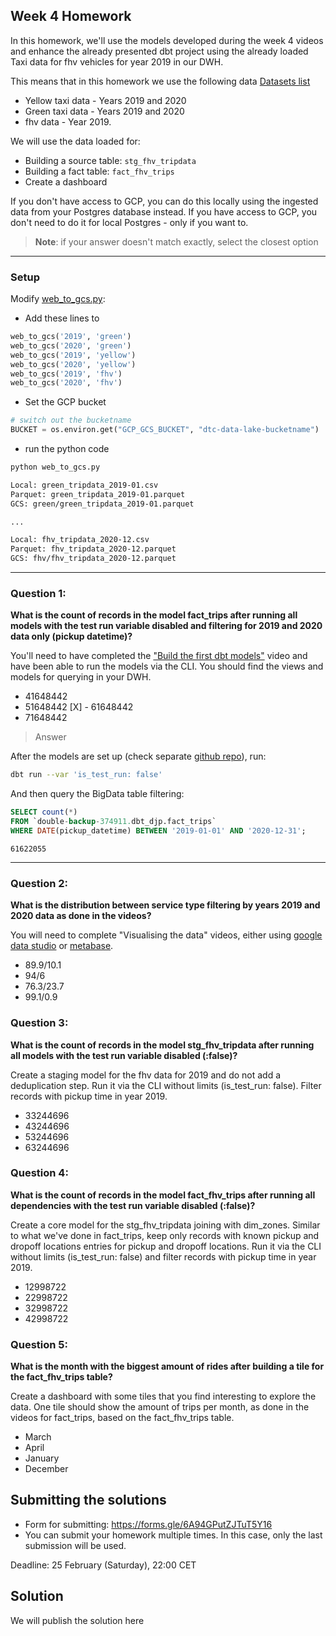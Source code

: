 ## Week 4 Homework 

In this homework, we'll use the models developed during the week 4 videos and enhance the already presented dbt project using the already loaded Taxi data for fhv vehicles for year 2019 in our DWH.

This means that in this homework we use the following data [Datasets list](https://github.com/DataTalksClub/nyc-tlc-data/)
* Yellow taxi data - Years 2019 and 2020
* Green taxi data - Years 2019 and 2020 
* fhv data - Year 2019. 

We will use the data loaded for:

* Building a source table: `stg_fhv_tripdata`
* Building a fact table: `fact_fhv_trips`
* Create a dashboard 

If you don't have access to GCP, you can do this locally using the ingested data from your Postgres database
instead. If you have access to GCP, you don't need to do it for local Postgres -
only if you want to.

> **Note**: if your answer doesn't match exactly, select the closest option 

---

### Setup

Modify [web_to_gcs.py](https://github.com/DataTalksClub/data-engineering-zoomcamp/blob/main/week_3_data_warehouse/extras/web_to_gcs.py):
- Add these lines to 
```python
web_to_gcs('2019', 'green')
web_to_gcs('2020', 'green')
web_to_gcs('2019', 'yellow')
web_to_gcs('2020', 'yellow')
web_to_gcs('2019', 'fhv')
web_to_gcs('2020', 'fhv')
```

- Set the GCP bucket
```python
# switch out the bucketname
BUCKET = os.environ.get("GCP_GCS_BUCKET", "dtc-data-lake-bucketname")
```

- run the python code
```python
python web_to_gcs.py
```

```bash
Local: green_tripdata_2019-01.csv
Parquet: green_tripdata_2019-01.parquet
GCS: green/green_tripdata_2019-01.parquet

...

Local: fhv_tripdata_2020-12.csv
Parquet: fhv_tripdata_2020-12.parquet
GCS: fhv/fhv_tripdata_2020-12.parquet
```

---

### Question 1: 

**What is the count of records in the model fact_trips after running all models with the test run variable disabled and filtering for 2019 and 2020 data only (pickup datetime)?** 

You'll need to have completed the ["Build the first dbt models"](https://www.youtube.com/watch?v=UVI30Vxzd6c) video and have been able to run the models via the CLI. 
You should find the views and models for querying in your DWH.

- 41648442
- 51648442
[X] - 61648442
- 71648442

> Answer

After the models are set up (check separate [github repo](https://github.com/jp-chl/2023-de-dbt/blob/develop/models/core/fact_trips.sql)), run:

```bash
dbt run --var 'is_test_run: false'
```

And then query the BigData table filtering:

```sql
SELECT count(*)
FROM `double-backup-374911.dbt_djp.fact_trips`
WHERE DATE(pickup_datetime) BETWEEN '2019-01-01' AND '2020-12-31';
```

```
61622055
```

---

### Question 2: 

**What is the distribution between service type filtering by years 2019 and 2020 data as done in the videos?**

You will need to complete "Visualising the data" videos, either using [google data studio](https://www.youtube.com/watch?v=39nLTs74A3E) or [metabase](https://www.youtube.com/watch?v=BnLkrA7a6gM). 

- 89.9/10.1
- 94/6
- 76.3/23.7
- 99.1/0.9



### Question 3: 

**What is the count of records in the model stg_fhv_tripdata after running all models with the test run variable disabled (:false)?**  

Create a staging model for the fhv data for 2019 and do not add a deduplication step. Run it via the CLI without limits (is_test_run: false).
Filter records with pickup time in year 2019.

- 33244696
- 43244696
- 53244696
- 63244696


### Question 4: 

**What is the count of records in the model fact_fhv_trips after running all dependencies with the test run variable disabled (:false)?**  

Create a core model for the stg_fhv_tripdata joining with dim_zones.
Similar to what we've done in fact_trips, keep only records with known pickup and dropoff locations entries for pickup and dropoff locations. 
Run it via the CLI without limits (is_test_run: false) and filter records with pickup time in year 2019.

- 12998722
- 22998722
- 32998722
- 42998722

### Question 5: 

**What is the month with the biggest amount of rides after building a tile for the fact_fhv_trips table?**

Create a dashboard with some tiles that you find interesting to explore the data. One tile should show the amount of trips per month, as done in the videos for fact_trips, based on the fact_fhv_trips table.

- March
- April
- January
- December



## Submitting the solutions

* Form for submitting: https://forms.gle/6A94GPutZJTuT5Y16
* You can submit your homework multiple times. In this case, only the last submission will be used. 

Deadline: 25 February (Saturday), 22:00 CET


## Solution

We will publish the solution here